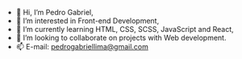 - 👋 Hi, I’m Pedro Gabriel,
- 👀 I’m interested in Front-end Development,
- 🌱 I’m currently learning HTML, CSS, SCSS, JavaScript and React, 
- 💞️ I’m looking to collaborate on projects with Web development.
- 📫 E-mail: pedrogabriellima@gmail.com

<!---
pedrogles/pedrogles is a ✨ special ✨ repository because its `README.md` (this file) appears on your GitHub profile.
You can click the Preview link to take a look at your changes.
--->
